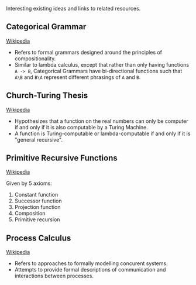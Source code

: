Interesting existing ideas and links to related resources.



## Categorical Grammar

[Wikipedia](https://en.wikipedia.org/wiki/Categorial_grammar)

* Refers to formal grammars designed around the principles of compositionality.
* Similar to lambda calculus, except that rather than only having functions `A -> B`, Categorical Grammars have bi-directional functions such that `A\B` and `B\A` represent different phrasings of `A` and `B`.



## Church-Turing Thesis

[Wikipedia](https://en.wikipedia.org/wiki/Church%E2%80%93Turing_thesis)

* Hypothesizes that a function on the real numbers can only be computer if and only if it is also computable by a Turing Machine.
* A function is Turing-computable or lambda-computable if and only if it is "general recursive".



## Primitive Recursive Functions

[Wikipedia](https://en.wikipedia.org/wiki/Primitive_recursive_function)

Given by 5 axioms:

1. Constant function
2. Successor function
3. Projection function
4. Composition
5. Primitive recursion



## Process Calculus

[Wikipedia](https://en.wikipedia.org/wiki/Process_calculus)

* Refers to approaches to formally modelling concurent systems.
* Attempts to provide formal descriptions of communication and interactions between processes.

